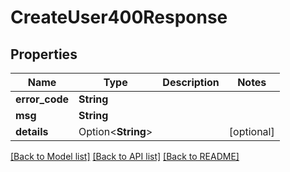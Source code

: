 # CreateUser400Response

## Properties

Name | Type | Description | Notes
------------ | ------------- | ------------- | -------------
**error_code** | **String** |  | 
**msg** | **String** |  | 
**details** | Option<**String**> |  | [optional]

[[Back to Model list]](../README.md#documentation-for-models) [[Back to API list]](../README.md#documentation-for-api-endpoints) [[Back to README]](../README.md)


